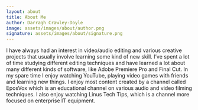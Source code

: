```yaml
---
layout: about
title: About Me
author: Darragh Crawley-Doyle
image: assets/images/about/author.png
signature: assets/images/about/signature.png
---
```



I have always had an interest in video/audio editing and various creative projects that usually involve learning some kind of new skill. 
I’ve spent a lot of time studying different editing techniques and have learned a lot about many different kinds of software, like Adobe Premiere Pro and Final Cut. 
In my spare time I enjoy watching YouTube, playing video games with friends and learning new things. 
I enjoy most content created by a channel called EposVox which is an educational channel on various audio and video filming techniques. 
I also enjoy watching Linus Tech Tips, which is a channel more focused on enterprise IT equipment.